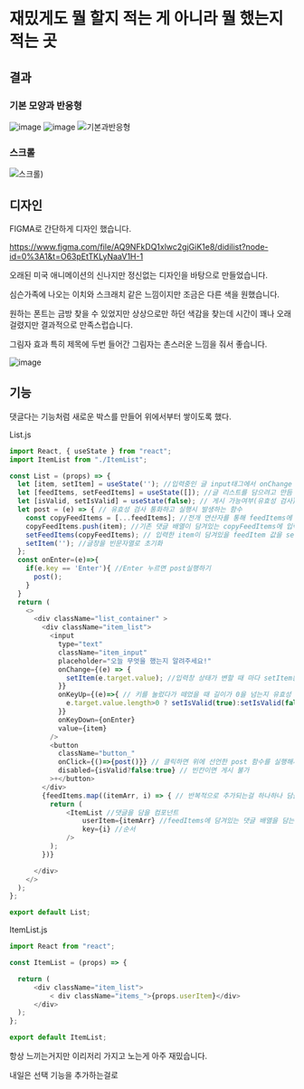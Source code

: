 # 재밌게도 뭘 할지 적는 게 아니라 뭘 했는지 적는 곳
## 결과
### 기본 모양과 반응형
![image](https://user-images.githubusercontent.com/100043324/214217286-6aa1764e-7681-4b7a-b368-885fc1398336.png)
![image](https://user-images.githubusercontent.com/100043324/214217203-6915dfbc-7fb1-4c9f-8745-e9da485b2b4d.png)
![기본과반응형](https://user-images.githubusercontent.com/100043324/214219226-65d9a913-ceaa-47a3-9763-6104a02d4789.gif)

### 스크롤
![스크롤)](https://user-images.githubusercontent.com/100043324/214219228-56d430fa-b398-423d-9790-d001c683eac4.gif)

## 디자인
FIGMA로 간단하게 디자인 했습니다.

https://www.figma.com/file/AQ9NFkDQ1xlwc2gjGiK1e8/didilist?node-id=0%3A1&t=O63pEtTKLyNaaV1H-1

오래된 미국 애니메이션의 신나지만 정신없는 디자인을 바탕으로 만들었습니다.

심슨가족에 나오는 이치와 스크래치 같은 느낌이지만 조금은 다른 색을 원했습니다.

원하는 폰트는 금방 찾을 수 있었지만 상상으로만 하던 색감을 찾는데 시간이 꽤나 오래 걸렸지만 결과적으로 만족스럽습니다.

그림자 효과 특히 제목에 두번 들어간 그림자는 촌스러운 느낌을 줘서 좋습니다.

![image](https://user-images.githubusercontent.com/100043324/214220189-537466ee-1045-4184-8c86-7e3c109ce695.png)

## 기능
댓글다는 기능처럼 새로운 박스를 만들어 위에서부터 쌓이도록 했다.

List.js
```js
import React, { useState } from "react";
import ItemList from "./ItemList";

const List = (props) => {
  let [item, setItem] = useState(''); //입력중인 글 input태그에서 onChange 사용해 담기
  let [feedItems, setFeedItems] = useState([]); //글 리스트를 담으려고 만듬
  let [isValid, setIsValid] = useState(false); // 게시 가능여부(유효성 검사)
  let post = (e) => { // 유효성 검사 통화하고 실행시 발생하는 함수
    const copyFeedItems = [...feedItems]; //전개 연산자를 통해 feedItems에 담겨 있는 댓글 받아오기
    copyFeedItems.push(item); //기존 댓글 배열이 담겨있는 copyFeedItems에 입력한 item 값을 push
    setFeedItems(copyFeedItems); // 입력한 item이 담겨있을 feedItem 값을 setFeedItem로 변경
    setItem(''); //글창을 빈문자열로 초기화
  };
  const onEnter=(e)=>{
    if(e.key == 'Enter'){ //Enter 누르면 post실행하기
      post();
    }
  }
  return (
    <>
      <div className="list_container" >
        <div className="item_list">
          <input
            type="text"
            className="item_input"
            placeholder="오늘 무엇을 했는지 알려주세요!"
            onChange={(e) => {
              setItem(e.target.value); //입력창 상태가 변할 때 마다 setItem통해 item 값 바꾸기
            }}
            onKeyUp={(e)=>{ // 키를 눌렀다가 떼었을 때 길이가 0을 넘는지 유효성 검사 결과 값 담기
              e.target.value.length>0 ? setIsValid(true):setIsValid(false);
            }}
            onKeyDown={onEnter}
            value={item}
          />
          <button
            className="button_"
            onClick={()=>{post()}} // 클릭하면 위에 선언한 post 함수를 실행해서 feedItems에 담겨 다시 렌더된다.
            disabled={isValid?false:true} // 빈칸이면 게시 불가
          >+</button>
        </div>
        {feedItems.map((itemArr, i) => { // 반복적으로 추가되는걸 하나하나 담을 예정
          return (
              <ItemList //댓글을 담을 컴포넌트
                  userItem={itemArr} //feedItems에 담겨있는 댓글 배열을 담는다.
                  key={i} //순서
              />
          );
        })}

      </div>
    </>
  );
};

export default List;

```

ItemList.js
```js
import React from "react";

const ItemList = (props) => {

  return (
      <div className="item_list">
          < div className="items_">{props.userItem}</div>
      </div>
  );
};

export default ItemList;
```


항상 느끼는거지만 이리저리 가지고 노는게 아주 재밌습니다.

내일은 선택 기능을 추가하는걸로
